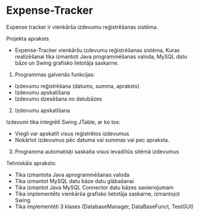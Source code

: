 # Expense-Tracker

Expense tracker ir vienkārša izdevumu reģistrēšanas sistēma.


Projekta apraksts

- Expense-Tracker vienkāršu izdevumu reģistrēšanas sistēma, Kuras realizēšanai tika izmantoti Java programmēšanas valoda,  MySQL datu bāze un Swing grafisko lietotāja saskarne. 

1. Programmas galvenās funkcijas:

- Izdevumu reģistrēšana (datums, summa, apraksts)
- Izdevumu apskatīšana 
- Izdevumu dzesēšana no datubāzes


2. Izdevumu apskatīšana

 Izdevumi tika integrētī Swing JTable, ar ko tos:

- Viegli var apskatīt visus reģistrētos izdevumus
- Nokārtot izdevumus pēc datuma vai summas vai pec apraksta.

3. Programma automatisķi saskaita visus ievadītūs sitēmā izdevumus 



Tehniskāis apraksts:

- Tika izmantota Java aprogrammēšanas valoda 
- Tika izmantot MySQL datu bāze datu glābašanai
- Tika izmantot Java MySQL Connector datu bāzes savienojumam
- Tika implementēts vienkārša grafisko lietotāja saskarne, izmantojot Swing
- Tika implementēti 3 klases (DatabaseManager, DataBaseFunct, TestGUI)




